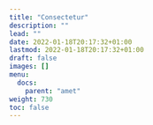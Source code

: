 ```yaml
---
title: "Consectetur"
description: ""
lead: ""
date: 2022-01-18T20:17:32+01:00
lastmod: 2022-01-18T20:17:32+01:00
draft: false
images: []
menu:
  docs:
    parent: "amet"
weight: 730
toc: false
---
```

